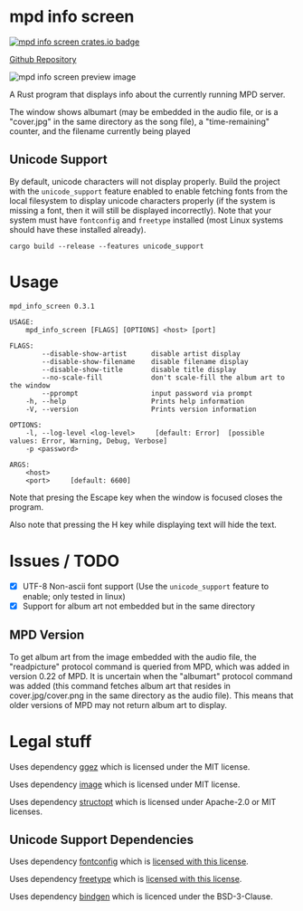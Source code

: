 # mpd info screen

[![mpd info screen crates.io badge](https://img.shields.io/crates/v/mpd_info_screen)](https://crates.io/crates/mpd_info_screen)

[Github Repository](https://github.com/Stephen-Seo/mpd_info_screen)

![mpd info screen preview image](https://git.seodisparate.com/stephenseo/mpd_info_screen/raw/branch/images/images/mpd_info_screen_preview_image.jpg)

A Rust program that displays info about the currently running MPD server.

The window shows albumart (may be embedded in the audio file, or is a "cover.jpg" in the same directory as the song file), a "time-remaining"
counter, and the filename currently being played

## Unicode Support

By default, unicode characters will not display properly. Build the project with
the `unicode_support` feature enabled to enable fetching fonts from the local
filesystem to display unicode characters properly (if the system is missing a
font, then it will still be displayed incorrectly). Note that your system must
have `fontconfig` and `freetype` installed (most Linux systems should have these
installed already).

    cargo build --release --features unicode_support

# Usage


    mpd_info_screen 0.3.1
    
    USAGE:
        mpd_info_screen [FLAGS] [OPTIONS] <host> [port]
    
    FLAGS:
            --disable-show-artist      disable artist display
            --disable-show-filename    disable filename display
            --disable-show-title       disable title display
            --no-scale-fill            don't scale-fill the album art to the window
            --pprompt                  input password via prompt
        -h, --help                     Prints help information
        -V, --version                  Prints version information
    
    OPTIONS:
        -l, --log-level <log-level>     [default: Error]  [possible values: Error, Warning, Debug, Verbose]
        -p <password>
    
    ARGS:
        <host>
        <port>     [default: 6600]


Note that presing the Escape key when the window is focused closes the program.

Also note that pressing the H key while displaying text will hide the text.

# Issues / TODO

- [x] UTF-8 Non-ascii font support (Use the `unicode_support` feature to enable; only tested in linux)
- [x] Support for album art not embedded but in the same directory

## MPD Version

To get album art from the image embedded with the audio file, the "readpicture"
protocol command is queried from MPD, which was added in version 0.22 of MPD.
It is uncertain when the "albumart" protocol command was added (this command
fetches album art that resides in cover.jpg/cover.png in the same directory as
the audio file). This means that older versions of MPD may not return album art
to display.

# Legal stuff

Uses dependency [ggez](https://github.com/ggez/ggez) which is licensed under the
MIT license.

Uses dependency [image](https://crates.io/crates/image) which is licensed under
MIT license.

Uses dependency [structopt](https://crates.io/crates/structopt) which is
licensed under Apache-2.0 or MIT licenses.

## Unicode Support Dependencies

Uses dependency
[fontconfig](https://www.freedesktop.org/wiki/Software/fontconfig/) which is
[licensed with this license](https://www.freedesktop.org/software/fontconfig/fontconfig-devel/ln12.html).

Uses dependency [freetype](https://freetype.org) which is
[licensed with this license](https://freetype.org/license.html).

Uses dependency [bindgen](https://crates.io/crates/bindgen) which is licenced
under the BSD-3-Clause.
